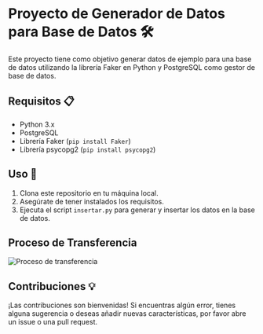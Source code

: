 # Proyecto de Generador de Datos para Base de Datos 🛠️

Este proyecto tiene como objetivo generar datos de ejemplo para una base de datos utilizando la librería Faker en Python y PostgreSQL como gestor de base de datos.

## Requisitos 📋

- Python 3.x
- PostgreSQL
- Librería Faker (`pip install Faker`)
- Librería psycopg2 (`pip install psycopg2`)

## Uso 🚀

1. Clona este repositorio en tu máquina local.
2. Asegúrate de tener instalados los requisitos.
3. Ejecuta el script `insertar.py` para generar y insertar los datos en la base de datos.

## Proceso de Transferencia

![Proceso de transferencia](https://imgbox.com/iMedY2x0)

## Contribuciones 💡

¡Las contribuciones son bienvenidas! Si encuentras algún error, tienes alguna sugerencia o deseas añadir nuevas características, por favor abre un issue o una pull request.
